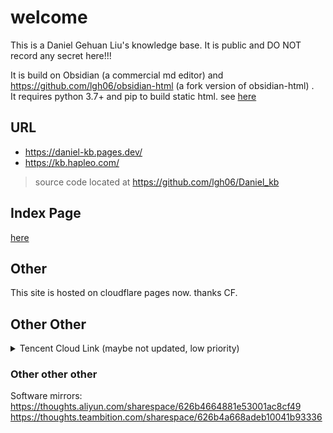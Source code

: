 # welcome
This is a Daniel Gehuan Liu's knowledge base.
It is public and DO NOT record any secret here!!!


It is build on Obsidian (a commercial md editor) and https://github.com/lgh06/obsidian-html   (a fork version of obsidian-html) .  
It requires python 3.7+ and pip to build static html. see [here](2022_thoughts/导出Obsidian为HTML.md)  


## URL
- https://daniel-kb.pages.dev/
- https://kb.hapleo.com/  




> source code located at https://github.com/lgh06/Daniel_kb  

## Index Page  
[here](./obs.html/dir_index.html)

## Other  
This site is hosted on cloudflare pages now. thanks CF.  

## Other Other  
<details>
<summary>Tencent Cloud Link (maybe not updated, low priority)</summary>
<p>
    <a 
       href="https://kb-1251786267.file.myqcloud.com/index.html" 
       rel="nofollow" 
       target="_blank">view link</a> <br />
    <a 
     href="https://console.cloud.tencent.com/cos/bucket?bucket=kb-1251786267&region=ap-chengdu" 
     rel="nofollow" 
     target="_blank">admin link</a>
</p>
  
</details>

### Other other other
Software mirrors:  
https://thoughts.aliyun.com/sharespace/626b4664881e53001ac8cf49
https://thoughts.teambition.com/sharespace/626b4a668adeb10041b93336

